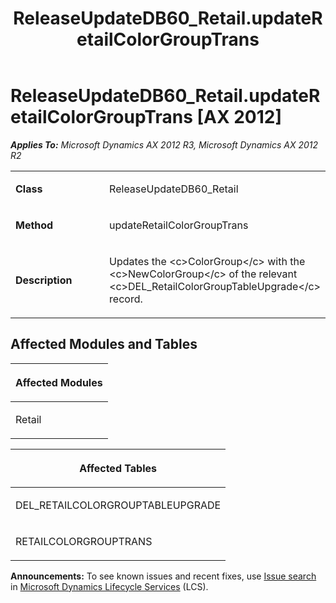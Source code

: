 ﻿---
title: ReleaseUpdateDB60_Retail.updateRetailColorGroupTrans
TOCTitle: ReleaseUpdateDB60_Retail.updateRetailColorGroupTrans
ms:assetid: 2a1c28f2-5afa-45e8-0647-6d134b476171
ms:mtpsurl: https://msdn.microsoft.com/en-us/library/JJ735914(v=AX.60)
ms:contentKeyID: 49707331
ms.date: 05/18/2015
mtps_version: v=AX.60
---

# ReleaseUpdateDB60\_Retail.updateRetailColorGroupTrans [AX 2012]


_**Applies To:** Microsoft Dynamics AX 2012 R3, Microsoft Dynamics AX 2012 R2_

<table>
<colgroup>
<col style="width: 50%" />
<col style="width: 50%" />
</colgroup>
<tbody>
<tr class="odd">
<td><p><strong>Class</strong></p></td>
<td><p>ReleaseUpdateDB60_Retail</p></td>
</tr>
<tr class="even">
<td><p><strong>Method</strong></p></td>
<td><p>updateRetailColorGroupTrans</p></td>
</tr>
<tr class="odd">
<td><p><strong>Description</strong></p></td>
<td><p>Updates the &lt;c&gt;ColorGroup&lt;/c&gt; with the &lt;c&gt;NewColorGroup&lt;/c&gt; of the relevant &lt;c&gt;DEL_RetailColorGroupTableUpgrade&lt;/c&gt; record.</p></td>
</tr>
</tbody>
</table>


## Affected Modules and Tables

<table>
<colgroup>
<col style="width: 100%" />
</colgroup>
<thead>
<tr class="header">
<th><p>Affected Modules</p></th>
</tr>
</thead>
<tbody>
<tr class="odd">
<td><p>Retail</p></td>
</tr>
</tbody>
</table>


<table>
<colgroup>
<col style="width: 100%" />
</colgroup>
<thead>
<tr class="header">
<th><p>Affected Tables</p></th>
</tr>
</thead>
<tbody>
<tr class="odd">
<td><p>DEL_RETAILCOLORGROUPTABLEUPGRADE</p></td>
</tr>
<tr class="even">
<td><p>RETAILCOLORGROUPTRANS</p></td>
</tr>
</tbody>
</table>

  
**Announcements:** To see known issues and recent fixes, use [Issue search](http://go.microsoft.com/fwlink/?linkid=389258) in [Microsoft Dynamics Lifecycle Services](http://go.microsoft.com/fwlink/?linkid=306505) (LCS).

